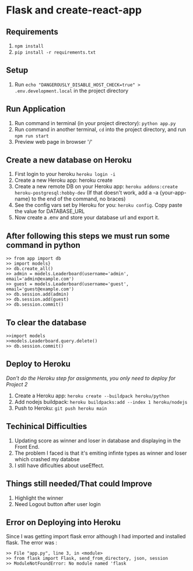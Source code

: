 # Flask and create-react-app

## Requirements
1. `npm install`
2. `pip install -r requirements.txt`

## Setup
1. Run `echo "DANGEROUSLY_DISABLE_HOST_CHECK=true" > .env.development.local` in the project directory

## Run Application
1. Run command in terminal (in your project directory): `python app.py`
2. Run command in another terminal, `cd` into the project directory, and run `npm run start`
3. Preview web page in browser '/'
 
## Create a new database on Heroku
1. First login to your heroku `heroku login -i`
2. Create a new Heroku app: heroku create
3. Create a new remote DB on your Heroku app: `heroku addons:create heroku-postgresql:hobby-dev`
(If that doesn't work, add a -a {your-app-name} to the end of the command, no braces)
4. See the config vars set by Heroku for you: `heroku config`. Copy paste the value for DATABASE_URL
5. Now create a .env and store your database url and export it.

## After following this steps we must run some command in python
    >> from app import db
    >> import models} 
    >> db.create_all()
    >> admin = models.Leaderboard(username='admin', email='admin@example.com')
    >> guest = models.Leaderboard(username='guest', email='guest@example.com')
    >> db.session.add(admin)
    >> db.session.add(guest)
    >> db.session.commit()
## To clear the database
    >>import models
    >>models.Leaderboard.query.delete()
    >> db.session.commit()
    

## Deploy to Heroku
*Don't do the Heroku step for assignments, you only need to deploy for Project 2*
1. Create a Heroku app: `heroku create --buildpack heroku/python`
2. Add nodejs buildpack: `heroku buildpacks:add --index 1 heroku/nodejs`
3. Push to Heroku: `git push heroku main`

## Techinical Difficulties
1. Updating score as winner and loser in database and displaying in the Front End.
2. The problem I faced is that it's emiting infinte types as winner and loser which crashed my databse
3. I still have dificulties about useEffect.


## Things still needed/That could Improve
1. Highlight the winner 
2. Need Logout button after user login

## Error on Deploying into Heroku
Since I was getting import flask error although I had imported and installed flask. The error was :

    >> File "app.py", line 3, in <module>
    >> from flask import Flask, send_from_directory, json, session
    >> ModuleNotFoundError: No module named 'flask
    